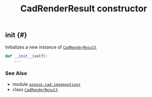 ﻿---
title: CadRenderResult constructor
second_title: Aspose.CAD for Python via .NET API References
description: 
type: docs
weight: 10
url: /python-net/aspose.cad.imageoptions/cadrenderresult/__init__/
is_root: false
---

## __init__ {#}

Initializes a new instance of [`CadRenderResult`](/cad/python-net/aspose.cad.imageoptions/cadrenderresult)



```python
def __init__(self):
    ...
```





### See Also
* module [`aspose.cad.imageoptions`](../../)
* class [`CadRenderResult`](/cad/python-net/aspose.cad.imageoptions/cadrenderresult)
